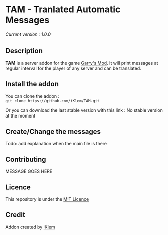 # TAM - Tranlated Automatic Messages
###### Current version : 1.0.0

## Description
__TAM__ is a server addon for the game [Garry's Mod](http://www.garrysmod.com/). It will print messages at regular interval for the player of any server and can be translated.  

## Install the addon
You can clone the addon :  
`git clone https://github.com/iKlem/TAM.git`

Or you can download the last stable version with this link : No stable version at the moment

## Create/Change the messages
Todo: add explanation when the main file is there

## Contributing
MESSAGE GOES HERE

## Licence
This repository is under the [MIT Licence](https://github.com/iKlem/TAM/blob/master/LICENSE)

## Credit
Addon created by [iKlem](https://github.com/iKlem)
